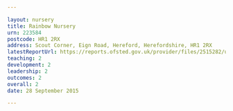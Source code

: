 ```yaml
---

layout: nursery
title: Rainbow Nursery
urn: 223584
postcode: HR1 2RX
address: Scout Corner, Eign Road, Hereford, Herefordshire, HR1 2RX
latestReportUrl: https://reports.ofsted.gov.uk/provider/files/2515282/urn/223584.pdf
teaching: 2
development: 2
leadership: 2
outcomes: 2
overall: 2
date: 28 September 2015

---
```

